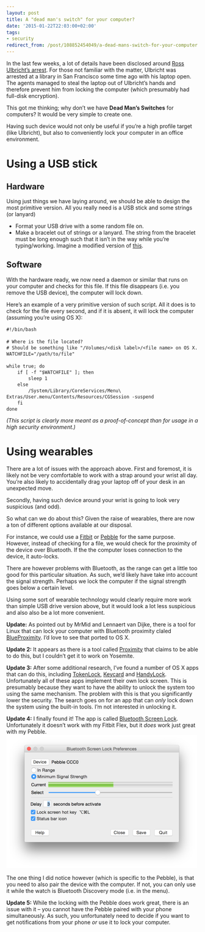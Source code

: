 ```yaml
---
layout: post
title: A "dead man's switch" for your computer?
date: '2015-01-22T22:03:00+02:00'
tags:
- security
redirect_from: /post/108852454049/a-dead-mans-switch-for-your-computer
---
```

In the last few weeks, a lot of details have been disclosed around [Ross Ulbricht’s arrest](http://arstechnica.com/tech-policy/2015/01/silk-road-trial-fbi-reveals-whats-on-ross-ulbrichts-computer-in-open-court/). For those not familiar with the matter, Ulbricht was arrested at a library in San Francisco some time ago with his laptop open. The agents managed to steal the laptop out of Ulbricht’s hands and therefore prevent him from locking the computer (which presumably had full-disk encryption).

This got me thinking; why don’t we have **Dead Man’s Switches** for computers? It would be very simple to create one.

Having such device would not only be useful if you’re a high profile target (like Ulbricht), but also to conveniently lock your computer in an office environment.

Using a USB stick
=================

Hardware
--------

Using just things we have laying around, we should be able to design the most primitive version. All you really need is a USB stick and some strings (or lanyard)

*   Format your USB drive with a some random file on.
*   Make a bracelet out of strings or a lanyard. The string from the bracelet must be long enough such that it isn’t in the way while you’re typing/working. Imagine a modified version of [this](https://www.etsy.com/listing/84615477/scandinavian-usb-stick-leather-braided).

Software
--------

With the hardware ready, we now need a daemon or similar that runs on your computer and checks for this file. If this file disappears (i.e. you remove the USB device), the computer will lock down.

Here’s an example of a very primitive version of such script. All it does is to check for the file every second, and if it is absent, it will lock the computer (assuming you’re using OS X):

    #!/bin/bash
    
    # Where is the file located?
    # Should be something like "/Volumes/<disk label>/<file name> on OS X.
    WATCHFILE="/path/to/file"
    
    while true; do
        if [ -f "$WATCHFILE" ]; then
            sleep 1
        else
            /System/Library/CoreServices/Menu\ Extras/User.menu/Contents/Resources/CGSession -suspend
        fi
    done
    

_(This script is clearly more meant as a proof-of-concept than for usage in a high security environment.)_

Using wearables
===============

There are a lot of issues with the approach above. First and foremost, it is likely not be very comfortable to work with a strap around your wrist all day. You’re also likely to accidentally drag your laptop off of your desk in an unexpected move.

Secondly, having such device around your wrist is going to look very suspicious (and odd).

So what can we do about this? Given the raise of wearables, there are now a ton of different options available at our disposal.

For instance, we could use a [Fitbit](http://www.fitbit.com/) or [Pebble](https://getpebble.com/) for the same purpose. However, instead of checking for a file, we would check for the proximity of the device over Bluetooth. If the the computer loses connection to the device, it auto-locks.

There are however problems with Bluetooth, as the range can get a little too good for this particular situation. As such, we’d likely have take into account the signal strength. Perhaps we lock the computer if the signal strength goes below a certain level.

Using some sort of wearable technology would clearly require more work than simple USB drive version above, but it would look a lot less suspicious and also also be a lot more convenient.

**Update:** As pointed out by MrMid and Lennaert van Dijke, there is a tool for Linux that can lock your computer with Bluetooth proximity claled [BlueProximity](http://blueproximity.sourceforge.net/). I’d love to see that ported to OS X.

**Update 2:** It appears as there is a tool called [Proximity](https://code.google.com/p/reduxcomputing-proximity/) that claims to be able to do this, but I couldn’t get it to work on Yosemite.

**Update 3:** After some additional research, I’ve found a number of OS X apps that can do this, including [TokenLock](https://itunes.apple.com/us/app/tokenlock/id402433482), [Keycard](https://itunes.apple.com/us/app/keycard/id578513438) and [HandyLock](http://www.netputing.com/applications/handylock/). Unfortunately all of these apps implement their own lock screen. This is presumably because they want to have the ability to unlock the system too using the same mechanism. The problem with this is that you significantly lower the security. The search goes on for an app that can _only_ lock down the system using the built-in tools. I’m not interested in unlocking it.

**Update 4:** I finally found it! The app is called [Bluetooth Screen Lock](https://itunes.apple.com/us/app/bluetooth-screen-lock/id509251123). Unfortunately it doesn’t work with my Fitbit Flex, but it _does_ work just great with my Pebble. ![](/tumblr_files/tumblr_inline_niuu6f5eIe1skxjxc.png)

The one thing I did notice however (which is specific to the Pebble), is that you need to also pair the device with the computer. If not, you can only use it while the watch is Bluetooth Discovery mode (i.e. in the menu).

**Update 5:** While the locking with the Pebble does work great, there is an issue with it – you cannot have the Pebble paired with your phone simultaneously. As such, you unfortunately need to decide if you want to get notifications from your phone _or_ use it to lock your computer.
